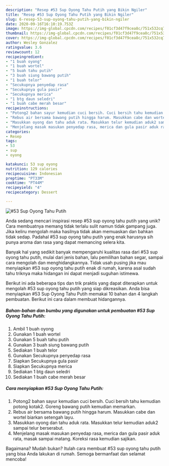```yaml
---
description: "Resep #53 Sup Oyong Tahu Putih yang Bikin Ngiler"
title: "Resep #53 Sup Oyong Tahu Putih yang Bikin Ngiler"
slug: 6-resep-53-sup-oyong-tahu-putih-yang-bikin-ngiler
date: 2020-09-16T16:10:19.753Z
image: https://img-global.cpcdn.com/recipes/f01cf3d47f9cea8c/751x532cq70/53-sup-oyong-tahu-putih-foto-resep-utama.jpg
thumbnail: https://img-global.cpcdn.com/recipes/f01cf3d47f9cea8c/751x532cq70/53-sup-oyong-tahu-putih-foto-resep-utama.jpg
cover: https://img-global.cpcdn.com/recipes/f01cf3d47f9cea8c/751x532cq70/53-sup-oyong-tahu-putih-foto-resep-utama.jpg
author: Wesley Gonzalez
ratingvalue: 3.6
reviewcount: 12
recipeingredient:
- "1 buah oyong"
- "1 buah wortel"
- "5 buah tahu putih"
- "3 buah siung bawang putih"
- "1 buah telor"
- "Secukupnya penyedap rasa"
- "Secukupnya gula pasir"
- "Secukupnya merica"
- "1 btg daun seledri"
- "1 buah cabe merah besar"
recipeinstructions:
- "Potong2 bahan sayur kemudian cuci bersih. Cuci bersih tahu kemudian potong kotak2. Goreng bawang putih kemudian memarkan."
- "Rebus air bersama bawang putih hingga harum. Masukkan cabe dan wortel biarkan setengah layu."
- "Masukkan oyong dan tahu aduk rata. Masukkan telur kemudian aduk2 sampai telur berserabut."
- "Menjelang masak masukan penyedap rasa, merica dan gula pasir aduk rata, masak sampai matang. Koreksi rasa kemudian sajikan."
categories:
- Resep
tags:
- 53
- sup
- oyong

katakunci: 53 sup oyong 
nutrition: 129 calories
recipecuisine: Indonesian
preptime: "PT33M"
cooktime: "PT44M"
recipeyield: "4"
recipecategory: Dessert

---
```



![#53 Sup Oyong Tahu Putih](https://img-global.cpcdn.com/recipes/f01cf3d47f9cea8c/751x532cq70/53-sup-oyong-tahu-putih-foto-resep-utama.jpg)

Anda sedang mencari inspirasi resep #53 sup oyong tahu putih yang unik? Cara membuatnya memang tidak terlalu sulit namun tidak gampang juga. Jika keliru mengolah maka hasilnya tidak akan memuaskan dan bahkan tidak sedap. Padahal #53 sup oyong tahu putih yang enak harusnya sih punya aroma dan rasa yang dapat memancing selera kita.

Banyak hal yang sedikit banyak mempengaruhi kualitas rasa dari #53 sup oyong tahu putih, mulai dari jenis bahan, lalu pemilihan bahan segar, sampai cara mengolah dan menghidangkannya. Tidak usah pusing jika mau menyiapkan #53 sup oyong tahu putih enak di rumah, karena asal sudah tahu triknya maka hidangan ini dapat menjadi suguhan istimewa.




Berikut ini ada beberapa tips dan trik praktis yang dapat diterapkan untuk mengolah #53 sup oyong tahu putih yang siap dikreasikan. Anda bisa menyiapkan #53 Sup Oyong Tahu Putih memakai 10 bahan dan 4 langkah pembuatan. Berikut ini cara dalam membuat hidangannya.

<!--inarticleads1-->

##### Bahan-bahan dan bumbu yang digunakan untuk pembuatan #53 Sup Oyong Tahu Putih:

1. Ambil 1 buah oyong
1. Gunakan 1 buah wortel
1. Gunakan 5 buah tahu putih
1. Gunakan 3 buah siung bawang putih
1. Sediakan 1 buah telor
1. Gunakan Secukupnya penyedap rasa
1. Siapkan Secukupnya gula pasir
1. Siapkan Secukupnya merica
1. Sediakan 1 btg daun seledri
1. Sediakan 1 buah cabe merah besar




<!--inarticleads2-->

##### Cara menyiapkan #53 Sup Oyong Tahu Putih:

1. Potong2 bahan sayur kemudian cuci bersih. Cuci bersih tahu kemudian potong kotak2. Goreng bawang putih kemudian memarkan.
1. Rebus air bersama bawang putih hingga harum. Masukkan cabe dan wortel biarkan setengah layu.
1. Masukkan oyong dan tahu aduk rata. Masukkan telur kemudian aduk2 sampai telur berserabut.
1. Menjelang masak masukan penyedap rasa, merica dan gula pasir aduk rata, masak sampai matang. Koreksi rasa kemudian sajikan.




Bagaimana? Mudah bukan? Itulah cara membuat #53 sup oyong tahu putih yang bisa Anda lakukan di rumah. Semoga bermanfaat dan selamat mencoba!

